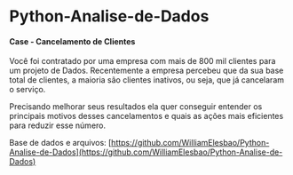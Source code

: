 # Python-Analise-de-Dados

#### Case - Cancelamento de Clientes

Você foi contratado por uma empresa com mais de 800 mil clientes para um projeto de Dados. Recentemente a empresa percebeu que da sua base total de clientes, a maioria são clientes inativos, ou seja, que já cancelaram o serviço.

Precisando melhorar seus resultados ela quer conseguir entender os principais motivos desses cancelamentos e quais as ações mais eficientes para reduzir esse número.

Base de dados e arquivos: [https://github.com/WilliamElesbao/Python-Analise-de-Dados](https://github.com/WilliamElesbao/Python-Analise-de-Dados)
